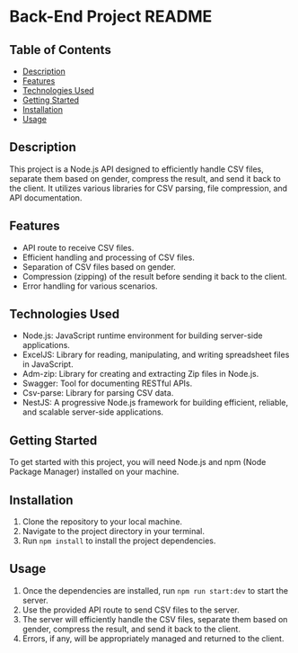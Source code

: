 # Back-End Project README

## Table of Contents

- [Description](#description)
- [Features](#features)
- [Technologies Used](#technologies-used)
- [Getting Started](#getting-started)
- [Installation](#installation)
- [Usage](#usage)

## Description

This project is a Node.js API designed to efficiently handle CSV files, separate them based on gender, compress the result, and send it back to the client. It utilizes various libraries for CSV parsing, file compression, and API documentation.

## Features

- API route to receive CSV files.
- Efficient handling and processing of CSV files.
- Separation of CSV files based on gender.
- Compression (zipping) of the result before sending it back to the client.
- Error handling for various scenarios.

## Technologies Used

- Node.js: JavaScript runtime environment for building server-side applications.
- ExcelJS: Library for reading, manipulating, and writing spreadsheet files in JavaScript.
- Adm-zip: Library for creating and extracting Zip files in Node.js.
- Swagger: Tool for documenting RESTful APIs.
- Csv-parse: Library for parsing CSV data.
- NestJS: A progressive Node.js framework for building efficient, reliable, and scalable server-side applications.

## Getting Started

To get started with this project, you will need Node.js and npm (Node Package Manager) installed on your machine.

## Installation

1. Clone the repository to your local machine.
2. Navigate to the project directory in your terminal.
3. Run `npm install` to install the project dependencies.

## Usage

1. Once the dependencies are installed, run `npm run start:dev` to start the server.
2. Use the provided API route to send CSV files to the server.
3. The server will efficiently handle the CSV files, separate them based on gender, compress the result, and send it back to the client.
4. Errors, if any, will be appropriately managed and returned to the client.
